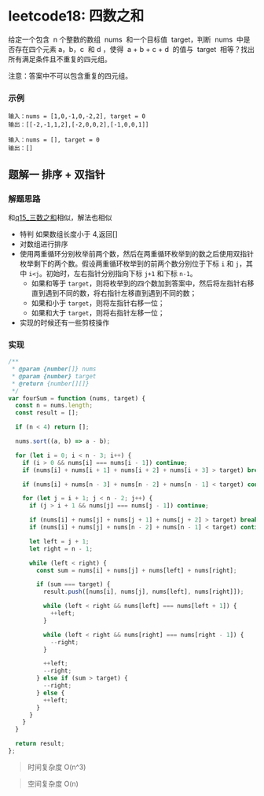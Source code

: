 # leetcode18: 四数之和

给定一个包含  n 个整数的数组  nums  和一个目标值  target，判断  nums  中是否存在四个元素 a，b，c  和 d ，使得  a + b + c + d  的值与  target  相等？找出所有满足条件且不重复的四元组。

注意：答案中不可以包含重复的四元组。

### 示例

```
输入：nums = [1,0,-1,0,-2,2], target = 0
输出：[[-2,-1,1,2],[-2,0,0,2],[-1,0,0,1]]
```

```
输入：nums = [], target = 0
输出：[]
```

## 题解一 排序 + 双指针

### 解题思路

和[q15\_三数之和](/双指针/q15_三数之和/3sum.md)相似，解法也相似

- 特判 如果数组长度小于 4,返回[]
- 对数组进行排序
- 使用两重循环分别枚举前两个数，然后在两重循环枚举到的数之后使用双指针枚举剩下的两个数。假设两重循环枚举到的前两个数分别位于下标 `i` 和 `j`，其中 `i<j`。初始时，左右指针分别指向下标 `j+1` 和下标 `n-1`。
  - 如果和等于 `target`，则将枚举到的四个数加到答案中，然后将左指针右移直到遇到不同的数，将右指针左移直到遇到不同的数；
  - 如果和小于 `target`，则将左指针右移一位；
  - 如果和大于 `target`，则将右指针左移一位；
- 实现的时候还有一些剪枝操作

### 实现

```js
/**
 * @param {number[]} nums
 * @param {number} target
 * @return {number[][]}
 */
var fourSum = function (nums, target) {
  const n = nums.length;
  const result = [];

  if (n < 4) return [];

  nums.sort((a, b) => a - b);

  for (let i = 0; i < n - 3; i++) {
    if (i > 0 && nums[i] === nums[i - 1]) continue;
    if (nums[i] + nums[i + 1] + nums[i + 2] + nums[i + 3] > target) break;

    if (nums[i] + nums[n - 3] + nums[n - 2] + nums[n - 1] < target) continue;

    for (let j = i + 1; j < n - 2; j++) {
      if (j > i + 1 && nums[j] === nums[j - 1]) continue;

      if (nums[i] + nums[j] + nums[j + 1] + nums[j + 2] > target) break;
      if (nums[i] + nums[j] + nums[n - 2] + nums[n - 1] < target) continue;

      let left = j + 1;
      let right = n - 1;

      while (left < right) {
        const sum = nums[i] + nums[j] + nums[left] + nums[right];

        if (sum === target) {
          result.push([nums[i], nums[j], nums[left], nums[right]]);

          while (left < right && nums[left] === nums[left + 1]) {
            ++left;
          }

          while (left < right && nums[right] === nums[right - 1]) {
            --right;
          }

          ++left;
          --right;
        } else if (sum > target) {
          --right;
        } else {
          ++left;
        }
      }
    }
  }

  return result;
};
```

> 时间复杂度 O(n^3)

> 空间复杂度 O(n)
